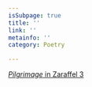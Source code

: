 ```yaml
---
isSubpage: true
title: ''
link: ''
metainfo: ''
category: Poetry

---
```

[_Pilgrimage_ in Zaraffel 3](http://zaraffel-magazin.de/)